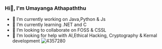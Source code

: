 ### Hi👋, I'm Umayanga Athapaththu

- 🔭 I’m currently working on Java,Python & Js 
- 🌱 I’m currently learning .NET and C 
- 👯 I’m looking to collaborate on FOSS & CSSL 
- 🤔 I’m looking for help with AI,Ethical Hacking, Cryptography & Kernal development
![4357280](https://github.com/Umayanga12/Umayanga12/assets/42837553/64dec26b-2067-44f4-b17e-b3b07272dcbf)



<!--
**Umayanga12/Umayanga12** is a ✨ _special_ ✨ repository because its `README.md` (this file) appears on your GitHub profile.

Here are some ideas to get you started:


- 💬 Ask me about ...
- 📫 How to reach me: ...
- 😄 Pronouns: ...
- ⚡ Fun fact: ...
-->
